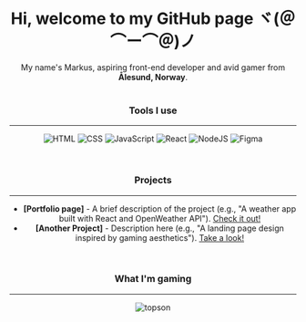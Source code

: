 <div align="center">
<h1> Hi, welcome to my GitHub page ヾ(＠⌒ー⌒＠)ノ</h1>
<p>My name's Markus, aspiring front-end developer and avid gamer from <b>Ålesund, Norway</b>.
<br><br>

<h3>Tools I use</h3>
<hr>
<p>
  <img alt="HTML" src="https://img.shields.io/badge/HTML-E34F26?style=for-the-badge&logo=html5&logoColor=white" />
   <img alt="CSS" src="https://img.shields.io/badge/CSS-663399?style=for-the-badge&logo=css&logoColor=white" />
      <img alt="JavaScript" src="https://img.shields.io/badge/JavaScript-F7DF1E?style=for-the-badge&logo=javascript&logoColor=black" />
         <img alt="React" src="https://img.shields.io/badge/React-61DAFB?style=for-the-badge&logo=react&logoColor=black" />
           <img alt="NodeJS" src="https://img.shields.io/badge/Node.JS-5FA04E?style=for-the-badge&logo=nodedotjs&logoColor=white" />
            <img alt="Figma" src="https://img.shields.io/badge/Figma-F24E1E?style=for-the-badge&logo=figma&logoColor=white" />
</p>
<br>

<h3>Projects</h3>
<hr>
<ul>
  <li>
    <b>[Portfolio page]</b> - A brief description of the project (e.g., "A weather app built with React and OpenWeather API").  
    <a href="https://github.com/username/project-repo">Check it out!</a>
  </li>
  <li>
    <b>[Another Project]</b> - Description here (e.g., "A landing page design inspired by gaming aesthetics").  
    <a href="https://github.com/username/another-repo">Take a look!</a>
  </li>
</ul>
<br>

<h3>What I'm gaming</h3>
<hr>

![topson](https://steam-stat.vercel.app/api?profileName=kreygasm)
</div>
